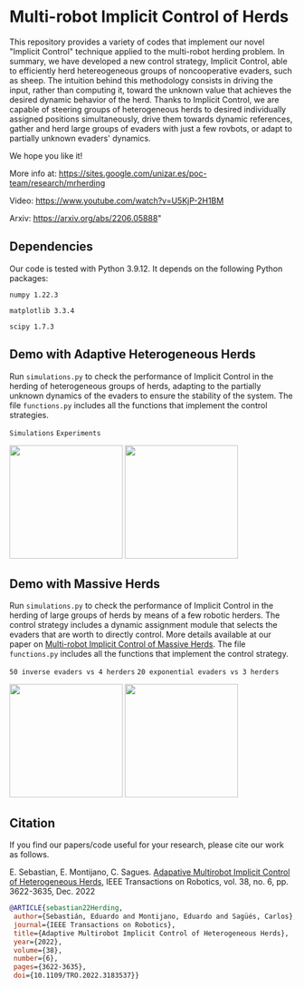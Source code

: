 # Multi-robot Implicit Control of Herds

This repository provides a variety of codes that implement our novel "Implicit Control" technique applied to the multi-robot herding problem. In summary, we have developed a new control strategy, Implicit Control, able to efficiently herd hetereogeneous groups of noncooperative evaders, such as sheep. The intuition behind this methodology consists in driving the input, rather than computing it, toward the unknown value that achieves the desired dynamic behavior of the herd. Thanks to Implicit Control, we are capable of steering groups of heterogeneous herds to desired individually assigned positions simultaneously, drive them towards dynamic references, gather and herd large groups of evaders with just a few rovbots, or adapt to partially unknown evaders' dynamics.

We hope you like it!

More info at: https://sites.google.com/unizar.es/poc-team/research/mrherding

Video: https://www.youtube.com/watch?v=U5KjP-2H1BM

Arxiv: https://arxiv.org/abs/2206.05888"

## Dependencies

Our code is tested with Python 3.9.12. It depends on the following Python packages: 

```numpy 1.22.3```

```matplotlib 3.3.4```

```scipy 1.7.3```

## Demo with Adaptive Heterogeneous Herds
Run ```simulations.py``` to check the performance of Implicit Control in the herding of heterogeneous groups of herds, adapting to the partially unknown dynamics of the evaders to ensure the stability of the system. The file ```functions.py``` includes all the functions that implement the control strategies.

``` Simulations ``` ``` Experiments ``` 

<p float="left">
<img src="figs/simulationComplete.gif" height="200">
<img src="figs/experimentComplete.gif" height="200">
</p>

## Demo with Massive Herds
Run ```simulations.py``` to check the performance of Implicit Control in the herding of large groups of herds by means of a few robotic herders. The control strategy includes a dynamic assignment module that selects the evaders that are worth to directly control. More details available at our paper on [Multi-robot Implicit Control of Massive Herds](https://arxiv.org/pdf/2209.09705.pdf). The file ```functions.py``` includes all the functions that implement the control strategy.

``` 50 inverse evaders vs 4 herders ```            ``` 20 exponential evaders vs 3 herders ``` 

<p float="left">
<img src="figs/figure2done.gif" height="200">
<img src="figs/figure3adone.gif" height="200">
</p>

## Citation
If you find our papers/code useful for your research, please cite our work as follows.

E. Sebastian, E. Montijano, C. Sagues. [Adapative Multirobot Implicit Control of Heterogeneous Herds](https://arxiv.org/abs/2206.05888), IEEE Transactions on Robotics, vol. 38, no. 6, pp. 3622-3635, Dec. 2022 

 ```bibtex
@ARTICLE{sebastian22Herding,
  author={Sebastián, Eduardo and Montijano, Eduardo and Sagüés, Carlos},
  journal={IEEE Transactions on Robotics}, 
  title={Adaptive Multirobot Implicit Control of Heterogeneous Herds}, 
  year={2022},
  volume={38},
  number={6},
  pages={3622-3635},
  doi={10.1109/TRO.2022.3183537}}
```
